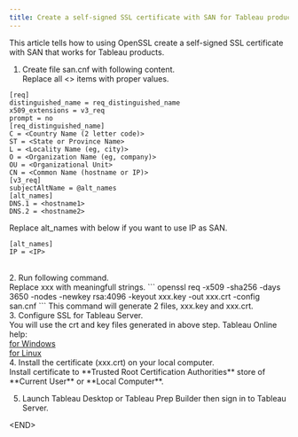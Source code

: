 ```yaml
---
title: Create a self-signed SSL certificate with SAN for Tableau products
---
```

This article tells how to using OpenSSL create a self-signed SSL certificate with SAN that works for Tableau products.

1. Create file san.cnf with following content.<br />
Replace all &lt;&gt; items with proper values.
```
[req]
distinguished_name = req_distinguished_name
x509_extensions = v3_req
prompt = no
[req_distinguished_name]
C = <Country Name (2 letter code)>
ST = <State or Province Name>
L = <Locality Name (eg, city)>
O = <Organization Name (eg, company)>
OU = <Organizational Unit>
CN = <Common Name (hostname or IP)>
[v3_req]
subjectAltName = @alt_names
[alt_names]
DNS.1 = <hostname1>
DNS.2 = <hostname2>
```
Replace alt_names with below if you want to use IP as SAN.
```
[alt_names]
IP = <IP>
```

<br />
2. Run following command.<br />
Replace xxx with meaningfull strings.
```
openssl req -x509 -sha256 -days 3650 -nodes -newkey rsa:4096 -keyout xxx.key -out xxx.crt -config san.cnf
```
This command will generate 2 files, xxx.key and xxx.crt.

<br />
3. Configure SSL for Tableau Server.<br />
You will use the crt and key files generated in above step.
Tableau Online help:<br />
<a href="https://help.tableau.com/current/server/en-us/ssl_config.htm" target="_blank">for Windows</a><br />
<a href="https://help.tableau.com/current/server-linux/en-us/ssl_config.htm" target="_blank">for Linux</a>

<br />
4. Install the certificate (xxx.crt) on your local computer.<br />
Install certificate to **Trusted Root Certification Authorities** store of **Current User** or **Local Computer**.


5. Launch Tableau Desktop or Tableau Prep Builder then sign in to Tableau Server.

&lt;END&gt;
